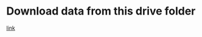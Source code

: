 # Download data from this drive folder 

[link](https://helsinkifi-my.sharepoint.com/:f:/g/personal/amatakos_ad_helsinki_fi/EjfkV9QXUcdBnLnYUI70JEwBRMwtcoZfuN8m1T0plmVAGg?e=7ycJCm)